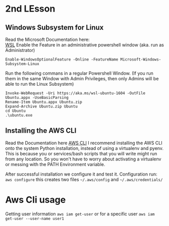 # 2nd LEsson
## Windows Subsystem for Linux 
Read the Microsoft Documentation here:  
[WSL](https://docs.microsoft.com/en-us/windows/wsl/install-win10)
Enable the Feature in an administrative powershell window (aka. run as Administrator)
```
Enable-WindowsOptionalFeature -Online -FeatureName Microsoft-Windows-Subsystem-Linux  
```
Run the following commans in a regular Powershell Window. (If you run them in the same Window
with Admin Privileges, then only Admins will be able to run the Linux Subsystem)
```
Invoke-WebRequest -Uri https://aka.ms/wsl-ubuntu-1604 -OutFile Ubuntu.appx -UseBasicParsing  
Rename-Item Ubuntu.appx Ubuntu.zip  
Expand-Archive Ubuntu.zip Ubuntu  
cd Ubuntu  
.\ubuntu.exe  
```



## Installing the AWS CLI
Read the Documentation here [AWS CLI](https://aws.amazon.com/cli/)
I recommend installing the AWS CLI onto the system Python installation, instead of using a 
virtualenv and pyenv. This is because you or services/bash scripts that you will write 
might run from any location. So you won't have to worry about activating a virtualenv or 
messing with the PATH Environment variable.

After successful installation we configure it and test it.
Configuration run: `aws configure` 
this creates two files  `~/.aws/config` and `~/.aws/credentials/`

# Aws Cli usage
Getting user information
`aws iam get-user`
or for a specific user
`aws iam get-user --user-name user1`
